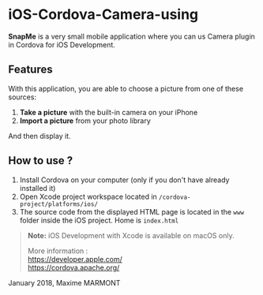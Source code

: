 # iOS-Cordova-Camera-using
**SnapMe** is a very small mobile application where you can us Camera plugin in Cordova for iOS Development.
  
## Features
With this application, you are able to choose a picture from one of these sources:
1. **Take a picture** with the built-in camera on your iPhone
2. **Import a picture** from your photo library
  
And then display it.   
  
## How to use ?
1. Install Cordova on your computer (only if you don't have already installed it)
2. Open Xcode project workspace located in `/cordova-project/platforms/ios/`
3. The source code from the displayed HTML page is located in the `www` folder inside the iOS project. Home is `index.html`
  
  
> **Note:** iOS Development with Xcode is available on macOS only.    
>  
> More information :    
> https://developer.apple.com/    
> https://cordova.apache.org/   
  
  
January 2018, Maxime MARMONT
